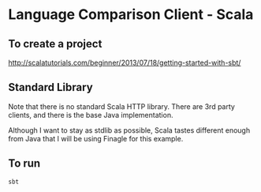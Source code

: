 # Language Comparison Client - Scala

## To create a project

http://scalatutorials.com/beginner/2013/07/18/getting-started-with-sbt/

## Standard Library

Note that there is no standard Scala HTTP library.  There are 3rd party clients, and there is the base Java implementation.

Although I want to stay as stdlib as possible, Scala tastes different enough from Java that I will be using Finagle for this example.

## To run

    sbt
